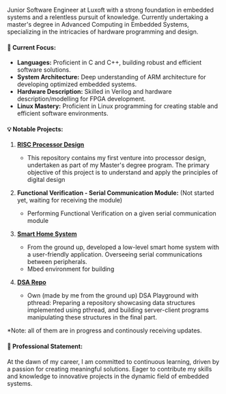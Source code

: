 Junior Software Engineer at Luxoft with a strong foundation in embedded systems and a relentless pursuit of knowledge. Currently undertaking a master's degree in Advanced Computing in Embedded Systems, specializing in the intricacies of hardware programming and design.

#### 🚀 Current Focus:

- **Languages:** Proficient in C and C++, building robust and efficient software solutions.
- **System Architecture:** Deep understanding of ARM architecture for developing optimized embedded systems.
- **Hardware Description:** Skilled in Verilog and hardware description/modelling for FPGA development.
- **Linux Mastery:** Proficient in Linux programming for creating stable and efficient software environments.

#### 💡 Notable Projects:

1. [**RISC Processor Design**](https://github.com/Cristiaaannn/RISC-processor-designing-) 
   - This repository contains my first venture into processor design, undertaken as part of my Master's degree program. The primary objective of this project is to understand and apply the principles of digital design
3. **Functional Verification - Serial Communication Module:** (Not started yet, waiting for receiving the module)
   - Performing Functional Verification on a given serial communication module 

4. [**Smart Home System**](https://github.com/Cristiaaannn/Nucleo-Smart-Home-Project)
   - From the ground up, developed a low-level smart home system with a user-friendly application. Overseeing serial communications between peripherals.
   - Mbed environment for building

5. [**DSA Repo**](https://github.com/Cristiaaannn/C-data-structures)
   - Own (made by me from the ground up) DSA Playground with pthread: Preparing a repository showcasing data structures implemented using pthread, and building server-client programs manipulating these structures in the final part.

*Note: all of them are in progress and continously receiving updates.

#### 🌟 Professional Statement:

At the dawn of my career, I am committed to continuous learning, driven by a passion for creating meaningful solutions. Eager to contribute my skills and knowledge to innovative projects in the dynamic field of embedded systems.

